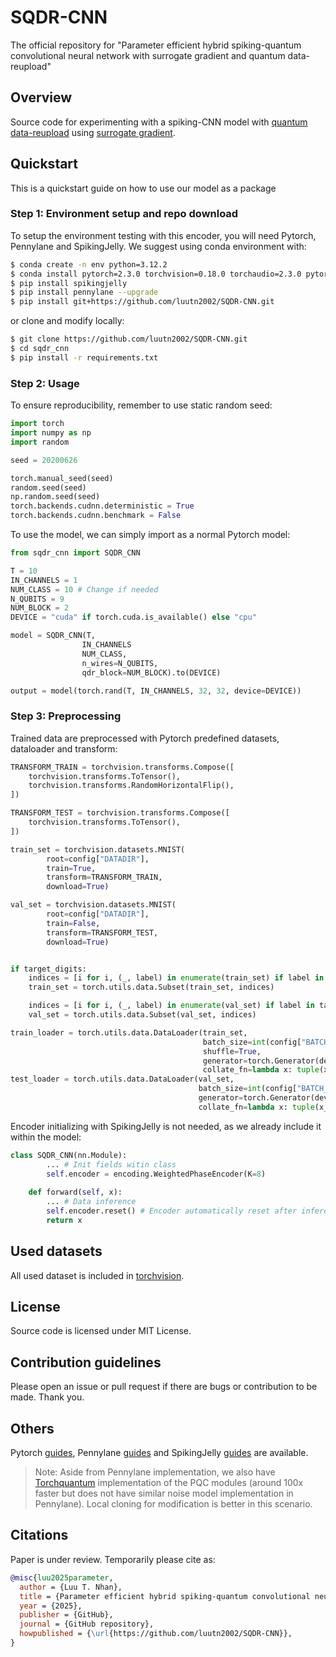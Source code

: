# SQDR-CNN

The official repository for "Parameter efficient hybrid spiking-quantum convolutional neural network with surrogate gradient and quantum data-reupload"

## Overview

Source code for experimenting with a spiking-CNN model with [quantum data-reupload](https://quantum-journal.org/papers/q-2020-02-06-226/?utm_source=researcher_app&utm_medium=referral&utm_campaign=RESR_MRKT_Researcher_inbound) using [surrogate gradient](https://spikingjelly.readthedocs.io/zh-cn/latest/activation_based_en/surrogate.html).

## Quickstart

This is a quickstart guide on how to use our model as a package 

### Step 1: Environment setup and repo download

To setup the environment testing with this encoder, you will need Pytorch, Pennylane and SpikingJelly. We suggest using conda environment with:

```bash
$ conda create -n env python=3.12.2
$ conda install pytorch=2.3.0 torchvision=0.18.0 torchaudio=2.3.0 pytorch-cuda=12.1 -c pytorch -c nvidia #As latest pytorch conda guide, change cuda version suitable to your case.
$ pip install spikingjelly
$ pip install pennylane --upgrade
$ pip install git+https://github.com/luutn2002/SQDR-CNN.git
```

or clone and modify locally:

```bash
$ git clone https://github.com/luutn2002/SQDR-CNN.git
$ cd sqdr_cnn
$ pip install -r requirements.txt
```

### Step 2: Usage

To ensure reproducibility, remember to use static random seed:
```python
import torch
import numpy as np
import random

seed = 20200626

torch.manual_seed(seed)
random.seed(seed)
np.random.seed(seed)
torch.backends.cudnn.deterministic = True
torch.backends.cudnn.benchmark = False
```

To use the model, we can simply import as a normal Pytorch model:

```python
from sqdr_cnn import SQDR_CNN

T = 10
IN_CHANNELS = 1
NUM_CLASS = 10 # Change if needed
N_QUBITS = 9
NUM_BLOCK = 2
DEVICE = "cuda" if torch.cuda.is_available() else "cpu"

model = SQDR_CNN(T,
                IN_CHANNELS
                NUM_CLASS,
                n_wires=N_QUBITS,
                qdr_block=NUM_BLOCK).to(DEVICE)

output = model(torch.rand(T, IN_CHANNELS, 32, 32, device=DEVICE))
```

### Step 3: Preprocessing

Trained data are preprocessed with Pytorch predefined datasets, dataloader and transform:

```python
TRANSFORM_TRAIN = torchvision.transforms.Compose([
    torchvision.transforms.ToTensor(),
    torchvision.transforms.RandomHorizontalFlip(),
])

TRANSFORM_TEST = torchvision.transforms.Compose([
    torchvision.transforms.ToTensor(),
])

train_set = torchvision.datasets.MNIST(
        root=config["DATADIR"],
        train=True,
        transform=TRANSFORM_TRAIN,
        download=True)

val_set = torchvision.datasets.MNIST(
        root=config["DATADIR"],
        train=False,
        transform=TRANSFORM_TEST,
        download=True)


if target_digits:
    indices = [i for i, (_, label) in enumerate(train_set) if label in target_digits]
    train_set = torch.utils.data.Subset(train_set, indices)

    indices = [i for i, (_, label) in enumerate(val_set) if label in target_digits]
    val_set = torch.utils.data.Subset(val_set, indices)

train_loader = torch.utils.data.DataLoader(train_set, 
                                           batch_size=int(config["BATCH_SIZE"]), 
                                           shuffle=True,
                                           generator=torch.Generator(device=config["DEVICE"]),
                                           collate_fn=lambda x: tuple(x_.to(config["DEVICE"]) for x_ in torch.utils.data.dataloader.default_collate(x)))
test_loader = torch.utils.data.DataLoader(val_set, 
                                          batch_size=int(config["BATCH_SIZE"]),
                                          generator=torch.Generator(device=config["DEVICE"]),
                                          collate_fn=lambda x: tuple(x_.to(config["DEVICE"]) for x_ in torch.utils.data.dataloader.default_collate(x)))
```

Encoder initializing with SpikingJelly is not needed, as we already include it within the model:

```python
class SQDR_CNN(nn.Module):
        ... # Init fields witin class
        self.encoder = encoding.WeightedPhaseEncoder(K=8)
        
    def forward(self, x):
        ... # Data inference
        self.encoder.reset() # Encoder automatically reset after inference
        return x
```
## Used datasets

All used dataset is included in [torchvision](https://docs.pytorch.org/vision/main/datasets.html).

## License

Source code is licensed under MIT License.

## Contribution guidelines

Please open an issue or pull request if there are bugs or contribution to be made. Thank you.

## Others
Pytorch [guides](https://docs.pytorch.org/tutorials/beginner/basics/quickstart_tutorial.html), Pennylane [guides](https://pennylane.ai/) and SpikingJelly [guides](https://spikingjelly.readthedocs.io/zh-cn/latest/#index-en) are available.

> Note: Aside from Pennylane implementation, we also have [Torchquantum](https://github.com/mit-han-lab/torchquantum) implementation of the PQC modules (around 100x faster but does not have similar noise model implementation in Pennylane). Local cloning for modification is better in this scenario.

## Citations
Paper is under review. Temporarily please cite as:
```bibtex
@misc{luu2025parameter,
  author = {Luu T. Nhan},
  title = {Parameter efficient hybrid spiking-quantum convolutional neural network with surrogate gradient and quantum data-reupload},
  year = {2025},
  publisher = {GitHub},
  journal = {GitHub repository},
  howpublished = {\url{https://github.com/luutn2002/SQDR-CNN}},
}
```
